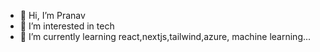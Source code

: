 - 👋 Hi, I’m Pranav
- 👀 I’m interested in tech
- 🌱 I’m currently learning react,nextjs,tailwind,azure, machine learning...

<!---
pranavpm994/pranavpm994 is a ✨ special ✨ repository because its `README.md` (this file) appears on your GitHub profile.
You can click the Preview link to take a look at your changes.
--->
